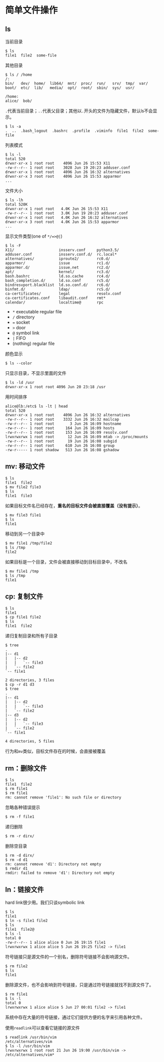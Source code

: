 # 简单文件操作

## ls

当前目录

    $ ls
    file1  file2  some-file

其他目录

    $ ls / /home
    /:
    bin/   dev/  home/  lib64/  mnt/  proc/  run/   srv/  tmp/  var/
    boot/  etc/  lib/   media/  opt/  root/  sbin/  sys/  usr/

    /home:
    alice/  bob/

`.`代表当前目录；`..`代表父目录；其他以`.`开头的文件为隐藏文件，默认ls不会显示。

    $ ls -a
    .  ..  .bash_logout  .bashrc  .profile  .viminfo  file1  file2  some-file

列表模式

    $ ls -l
    total 520
    drwxr-xr-x 1 root root    4096 Jun 26 15:53 X11
    -rw-r--r-- 1 root root    3028 Jun 19 20:23 adduser.conf
    drwxr-xr-x 1 root root    4096 Jun 26 16:32 alternatives
    drwxr-xr-x 3 root root    4096 Jun 26 15:53 apparmor
    ...

文件大小

    $ ls -lh
    total 520K
    drwxr-xr-x 1 root root   4.0K Jun 26 15:53 X11
    -rw-r--r-- 1 root root   3.0K Jun 19 20:23 adduser.conf
    drwxr-xr-x 1 root root   4.0K Jun 26 16:32 alternatives
    drwxr-xr-x 3 root root   4.0K Jun 26 15:53 apparmor
    ...

显示文件类型(one of `*/=>@|`)

    $ ls -F
    X11/                    insserv.conf     python3.5/
    adduser.conf            insserv.conf.d/  rc.local*
    alternatives/           iproute2/        rc0.d/
    apparmor/               issue            rc1.d/
    apparmor.d/             issue.net        rc2.d/
    apt/                    kernel/          rc3.d/
    bash.bashrc             ld.so.cache      rc4.d/
    bash_completion.d/      ld.so.conf       rc5.d/
    bindresvport.blacklist  ld.so.conf.d/    rc6.d/
    binfmt.d/               ldap/            rcS.d/
    ca-certificates/        legal            resolv.conf
    ca-certificates.conf    libaudit.conf    rmt*
    calendar/               localtime@       rpc

- `*` executable regular file
- `/` directory
- `=` socket
- `>` door
- `@` symbol link
- `|` FIFO
- (nothing) regular file

颜色显示

    $ ls --color

只显示目录，不显示里面的文件

    $ ls -ld /usr
    drwxr-xr-x 1 root root 4096 Jun 20 23:18 /usr

用时间排序

    alice@lb:/etc$ ls -lt | head
    total 520
    drwxr-xr-x 1 root root    4096 Jun 26 16:32 alternatives
    -rw-r--r-- 1 root root    3332 Jun 26 16:32 mailcap
    -rw-r--r-- 1 root root       3 Jun 26 16:09 hostname
    -rw-r--r-- 1 root root     164 Jun 26 16:09 hosts
    -rw-r--r-- 1 root root     153 Jun 26 16:09 resolv.conf
    lrwxrwxrwx 1 root root      12 Jun 26 16:09 mtab -> /proc/mounts
    -rw-r--r-- 1 root root      19 Jun 26 16:08 subgid
    -rw-r--r-- 1 root root     610 Jun 26 16:08 group
    -rw-r----- 1 root shadow   513 Jun 26 16:08 gshadow

## mv: 移动文件

    $ ls
    file1  file2
    $ mv file2 file3
    $ ls
    file1  file3

如果目标文件名已经存在，**重名的目标文件会被直接覆盖（没有提示）**。

    $ mv file3 file1
    $ ls
    file1

移动到另一个目录中

    $ mv file1 /tmp/file2
    $ ls /tmp
    file2

如果目标是一个目录，文件会被直接移动到目标目录中，不改名

    $ mv file1 /tmp
    $ ls /tmp
    file1

## cp: 复制文件

    $ ls
    file1
    $ cp file1 file2
    $ ls
    file1  file2

递归复制目录和所有子目录

    $ tree
    .
    |-- d1
    |   |-- d2
    |   |   `-- file3
    |   `-- file2
    `-- file1
    
    2 directories, 3 files
    $ cp -r d1 d3
    $ tree
    .
    |-- d1
    |   |-- d2
    |   |   `-- file3
    |   `-- file2
    |-- d3
    |   |-- d2
    |   |   `-- file3
    |   `-- file2
    `-- file1
    
    4 directories, 5 files

行为和`mv`类似，目标文件存在的时候，会直接被覆盖

## rm：删除文件

    $ ls
    file1  file2
    $ rm file1
    $ rm file1
    rm: cannot remove 'file1': No such file or directory

忽略各种错误提示

    $ rm -f file1

递归删除

    $ rm -r dirx/

删除空目录

    $ rm -d dirx/
    $ rm -d d1
    rm: cannot remove 'd1': Directory not empty
    $ rmdir d1
    rmdir: failed to remove 'd1': Directory not empty

## ln：链接文件

hard link很少用。我们只谈symbolic link

    $ ls
    file1
    $ ln -s file1 file2
    $ ls
    file1  file2@
    $ ls -l
    total 0
    -rw-r--r-- 1 alice alice 0 Jun 26 19:15 file1
    lrwxrwxrwx 1 alice alice 5 Jun 26 19:25 file2 -> file1

符号链接只是源文件的一个别名，删除符号链接不会影响源文件。

    $ rm file2
    $ ls
    file1

删除源文件，也不会影响到符号链接，只是通过符号链接就找不到源文件了。

    $ rm file1
    $ ls -l
    total 0
    lrwxrwxrwx 1 alice alice 5 Jun 27 00:01 file2 -> file1

系统中存在大量的符号链接，通过它们提供方便的名字来引用各种文件。

使用`readlink`可以查看它链接的源文件

    $ readlink /usr/bin/vim
    /etc/alternatives/vim
    $ ls -l /usr/bin/vim
    lrwxrwxrwx 1 root root 21 Jun 26 19:00 /usr/bin/vim -> /etc/alternatives/vim*

